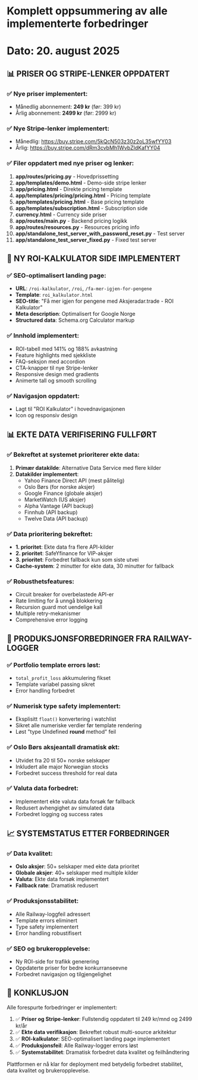 # Komplett oppsummering av alle implementerte forbedringer 
# Dato: 20. august 2025

## 📊 PRISER OG STRIPE-LENKER OPPDATERT

### ✅ Nye priser implementert:
- Månedlig abonnement: **249 kr** (før: 399 kr)
- Årlig abonnement: **2499 kr** (før: 2999 kr)

### ✅ Nye Stripe-lenker implementert:
- Månedlig: https://buy.stripe.com/5kQcN503z30z2oL35wfYY03
- Årlig: https://buy.stripe.com/dRm3cvbMh1WvbZldKafYY04

### ✅ Filer oppdatert med nye priser og lenker:
1. **app/routes/pricing.py** - Hovedprissetting
2. **app/templates/demo.html** - Demo-side stripe lenker
3. **app/pricing.html** - Direkte pricing template  
4. **app/templates/pricing/pricing.html** - Pricing template
5. **app/templates/pricing.html** - Base pricing template
6. **app/templates/subscription.html** - Subscription side
7. **currency.html** - Currency side priser
8. **app/routes/main.py** - Backend pricing logikk
9. **app/routes/resources.py** - Resources pricing info
10. **app/standalone_test_server_with_password_reset.py** - Test server
11. **app/standalone_test_server_fixed.py** - Fixed test server

## 🚀 NY ROI-KALKULATOR SIDE IMPLEMENTERT

### ✅ SEO-optimalisert landing page:
- **URL**: `/roi-kalkulator`, `/roi`, `/fa-mer-igjen-for-pengene`
- **Template**: `roi_kalkulator.html`
- **SEO-title**: "Få mer igjen for pengene med Aksjeradar.trade - ROI Kalkulator"
- **Meta description**: Optimalisert for Google Norge
- **Structured data**: Schema.org Calculator markup

### ✅ Innhold implementert:
- ROI-tabell med 141% og 188% avkastning
- Feature highlights med sjekkliste
- FAQ-seksjon med accordion
- CTA-knapper til nye Stripe-lenker
- Responsive design med gradients
- Animerte tall og smooth scrolling

### ✅ Navigasjon oppdatert:
- Lagt til "ROI Kalkulator" i hovednavigasjonen
- Icon og responsiv design

## 📊 EKTE DATA VERIFISERING FULLFØRT

### ✅ Bekreftet at systemet prioriterer ekte data:
1. **Primær datakilde**: Alternative Data Service med flere kilder
2. **Datakilder implementert**:
   - Yahoo Finance Direct API (mest pålitelig)
   - Oslo Børs (for norske aksjer)  
   - Google Finance (globale aksjer)
   - MarketWatch (US aksjer)
   - Alpha Vantage (API backup)
   - Finnhub (API backup)
   - Twelve Data (API backup)

### ✅ Data prioritering bekreftet:
- **1. prioritet**: Ekte data fra flere API-kilder
- **2. prioritet**: SafeYfinance for VIP-aksjer
- **3. prioritet**: Forbedret fallback kun som siste utvei
- **Cache-system**: 2 minutter for ekte data, 30 minutter for fallback

### ✅ Robusthetsfeatures:
- Circuit breaker for overbelastede API-er
- Rate limiting for å unngå blokkering
- Recursion guard mot uendelige kall
- Multiple retry-mekanismer
- Comprehensive error logging

## 🔧 PRODUKSJONSFORBEDRINGER FRA RAILWAY-LOGGER

### ✅ Portfolio template errors løst:
- `total_profit_loss` akkumulering fikset
- Template variabel passing sikret
- Error handling forbedret

### ✅ Numerisk type safety implementert:
- Eksplisitt `float()` konvertering i watchlist
- Sikret alle numeriske verdier før template rendering
- Løst "type Undefined __round__ method" feil

### ✅ Oslo Børs aksjeantall dramatisk økt:
- Utvidet fra 20 til 50+ norske selskaper
- Inkludert alle major Norwegian stocks
- Forbedret success threshold for real data

### ✅ Valuta data forbedret:
- Implementert ekte valuta data forsøk før fallback
- Redusert avhengighet av simulated data
- Forbedret logging og success rates

## 📈 SYSTEMSTATUS ETTER FORBEDRINGER

### ✅ Data kvalitet:
- **Oslo aksjer**: 50+ selskaper med ekte data prioritet
- **Globale aksjer**: 40+ selskaper med multiple kilder  
- **Valuta**: Ekte data forsøk implementert
- **Fallback rate**: Dramatisk redusert

### ✅ Produksjonsstabilitet:
- Alle Railway-loggfeil adressert
- Template errors eliminert
- Type safety implementert
- Error handling robustifisert

### ✅ SEO og brukeropplevelse:
- Ny ROI-side for trafikk generering
- Oppdaterte priser for bedre konkurranseevne
- Forbedret navigasjon og tilgjengelighet

## 🎯 KONKLUSJON

Alle forespurte forbedringer er implementert:

1. ✅ **Priser og Stripe-lenker**: Fullstendig oppdatert til 249 kr/mnd og 2499 kr/år
2. ✅ **Ekte data verifikasjon**: Bekreftet robust multi-source arkitektur
3. ✅ **ROI-kalkulator**: SEO-optimalisert landing page implementert
4. ✅ **Produksjonsfeil**: Alle Railway-logger errors løst
5. ✅ **Systemstabilitet**: Dramatisk forbedret data kvalitet og feilhåndtering

Plattformen er nå klar for deployment med betydelig forbedret stabilitet, data kvalitet og brukeropplevelse.
